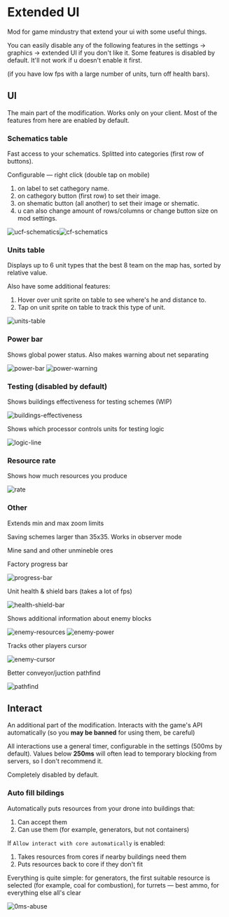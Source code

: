 # Extended UI

Mod for game mindustry that extend your ui with some useful things.

You can easily disable any of the following features in the settings -> graphics -> extended UI if you don't like it.
Some features is disabled by default. It'll not work if u doesn't enable it first.

(if you have low fps with a large number of units, turn off health bars).

## UI

The main part of the modification. Works only on your client. Most of the features from here are enabled by default.

### Schematics table

Fast access to your schematics. Splitted into categories (first row of buttons).

Configurable — right click (double tap on mobile)

1. on label to set cathegory name.
2. on cathegory button (first row) to set their image.
3. on shematic button (all another) to set their image or shematic.
4. u can also change amount of rows/columns or change button size on mod settings.

![ucf-schematics](https://cdn.discordapp.com/attachments/606977691757051920/953003359235891263/unknown.png)![cf-schematics](https://cdn.discordapp.com/attachments/606977691757051920/953004472941027328/unknown.png)

### Units table

Displays up to 6 unit types that the best 8 team on the map has, sorted by relative value.

Also have some additional features:

1. Hover over unit sprite on table to see where's he and distance to.
2. Tap on unit sprite on table to track this type of unit.

![units-table](https://cdn.discordapp.com/attachments/606977691757051920/950541449554976788/unknown.png)

### Power bar

Shows global power status. Also makes warning about net separating

![power-bar](https://cdn.discordapp.com/attachments/606977691757051920/950107054088015952/unknown.png)
![power-warning](https://cdn.discordapp.com/attachments/606977691757051920/950106865902182480/unknown.png)

### Testing (disabled by default)

Shows buildings effectiveness for testing schemes (WIP)

![buildings-effectiveness](https://cdn.discordapp.com/attachments/606977691757051920/954434576644731000/unknown.png)

Shows which processor controls units for testing logic

![logic-line](https://cdn.discordapp.com/attachments/606977691757051920/954039066305888326/unknown.png)

### Resource rate

Shows how much resources you produce

![rate](https://cdn.discordapp.com/attachments/606977691757051920/989816706987876432/EpicPen_jJO6PgFNf1.png)

### Other

Extends min and max zoom limits

Saving schemes larger than 35x35. Works in observer mode

Mine sand and other unmineble ores

Factory progress bar

![progress-bar](https://cdn.discordapp.com/attachments/606977691757051920/951186180895023165/unknown.png)

Unit health & shield bars (takes a lot of fps)

![health-shield-bar](https://cdn.discordapp.com/attachments/606977691757051920/951889454824579092/unknown.png)

Shows additional information about enemy blocks

![enemy-resources](https://cdn.discordapp.com/attachments/606977691757051920/953751760273543238/unknown.png)
![enemy-power](https://cdn.discordapp.com/attachments/606977691757051920/953751888044625991/unknown.png)

Tracks other players cursor

![enemy-cursor](https://cdn.discordapp.com/attachments/606977691757051920/954038645420068934/unknown.png)

Better conveyor/juction pathfind

![pathfind](https://cdn.discordapp.com/attachments/606977691757051920/989817162749317130/EpicPen_DsuGQN1oXs.gif)

## Interact

An additional part of the modification. Interacts with the game's API automatically (so you **may be banned** for using them, be careful)

All interactions use a general timer, configurable in the settings (500ms by default). Values ​​below **250ms** will often lead to temporary blocking from servers, so I don't recommend it.

Completely disabled by default.

### Auto fill bildings

Automatically puts resources from your drone into buildings that:

1. Can accept them
2. Can use them (for example, generators, but not containers)

If `Allow interact with core automatically` is enabled:

1. Takes resources from cores if nearby buildings need them
2. Puts resources back to core if they don't fit

Everything is quite simple: for generators, the first suitable resource is selected (for example, coal for combustion), for turrets — best ammo, for everything else all's clear

![0ms-abuse](https://cdn.discordapp.com/attachments/606977691757051920/961997293022744616/0ms_abuse.gif "0ms abuse")
